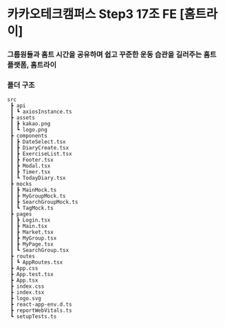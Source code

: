 # 카카오테크캠퍼스 Step3 17조 FE [홈트라이]
### 그룹원들과 홈트 시간을 공유하며 쉽고 꾸준한 운동 습관을 길러주는 홈트 플랫폼, 홈트라이


### 폴더 구조
```
src
 ┣ api
 ┃ ┗ axiosInstance.ts
 ┣ assets
 ┃ ┣ kakao.png
 ┃ ┗ logo.png
 ┣ components
 ┃ ┣ DateSelect.tsx
 ┃ ┣ DiaryCreate.tsx
 ┃ ┣ ExerciseList.tsx
 ┃ ┣ Footer.tsx
 ┃ ┣ Modal.tsx
 ┃ ┣ Timer.tsx
 ┃ ┗ TodayDiary.tsx
 ┣ mocks
 ┃ ┣ MainMock.ts
 ┃ ┣ MyGroupMock.ts
 ┃ ┣ SearchGroupMock.ts
 ┃ ┗ TagMock.ts
 ┣ pages
 ┃ ┣ Login.tsx
 ┃ ┣ Main.tsx
 ┃ ┣ Market.tsx
 ┃ ┣ MyGroup.tsx
 ┃ ┣ MyPage.tsx
 ┃ ┗ SearchGroup.tsx
 ┣ routes
 ┃ ┗ AppRoutes.tsx
 ┣ App.css
 ┣ App.test.tsx
 ┣ App.tsx
 ┣ index.css
 ┣ index.tsx
 ┣ logo.svg
 ┣ react-app-env.d.ts
 ┣ reportWebVitals.ts
 ┗ setupTests.ts
```
